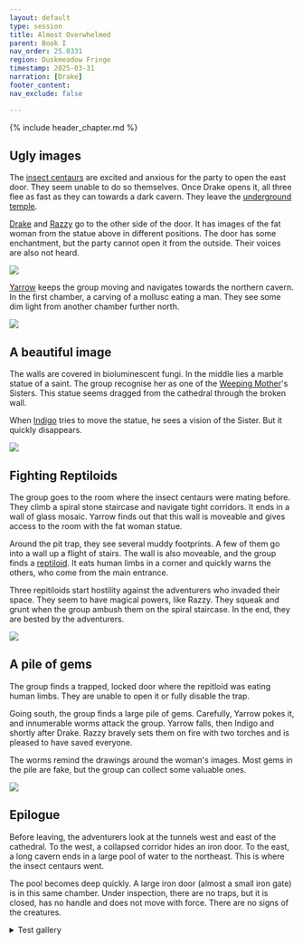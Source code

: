 ```yaml
---
layout: default
type: session
title: Almost Overwhelmed 
parent: Book I
nav_order: 25.0331
region: Duskmeadow Fringe
timestamp: 2025-03-31
narration: [Drake]
footer_content: 
nav_exclude: false

---
```


{% include header_chapter.md %}

## Ugly images

The [insect centaurs](../../directory/DuskmeadowFringe/Hippareiones.md) are excited and anxious for the party to open the east door.
They seem unable to do so themselves.
Once Drake opens it, all three flee as fast as they can towards a dark cavern.
They leave the [underground temple](../../directory/DuskmeadowFringe/UndergroundTemple.md).

[Drake](../../directory/Sigisfarne/Drake.md) and [Razzy](../../directory/Sigisfarne/Razvan.md) go to the other side of the door.
It has images of the fat woman from the statue above in different positions.
The door has some enchantment, but the party cannot open it from the outside.
Their voices are also not heard.

![](https://i.imgur.com/Mr0rTZD.png)

[Yarrow](../../directory/Sigisfarne/Yarrow.md) keeps the group moving and navigates towards the northern cavern.
In the first chamber, a carving of a mollusc eating a man.
They see some dim light from another chamber further north.

![](https://i.imgur.com/fAnGr22.png)

## A beautiful image

The walls are covered in bioluminescent fungi.
In the middle lies a marble statue of a saint.
The group recognise her as one of the [Weeping Mother](../../directory/weepingMother/index.md)'s Sisters.
This statue seems dragged from the cathedral through the broken wall.

When [Indigo](../../directory/Sigisfarne/Indigo.md) tries to move the statue, he sees a vision of the Sister.
But it quickly disappears.

![](https://i.imgur.com/HLprMjJ.png)

## Fighting Reptiloids

The group goes to the room where the insect centaurs were mating before.
They climb a spiral stone staircase and navigate tight corridors.
It ends in a wall of glass mosaic.
Yarrow finds out that this wall is moveable and gives access to the room with the fat woman statue.

Around the pit trap, they see several muddy footprints.
A few of them go into a wall up a flight of stairs.
The wall is also moveable, and the group finds a [reptiloid](../../directory/DuskmeadowFringe/Reptiloids.md).
It eats human limbs in a corner and quickly warns the others, who come from the main entrance.

Three repitiloids start hostility against the adventurers who invaded their space.
They seem to have magical powers, like Razzy.
They squeak and grunt when the group ambush them on the spiral staircase.
In the end, they are bested by the adventurers.

![](https://i.imgur.com/xoIAZL3.png)

## A pile of gems

The group finds a trapped, locked door where the repitloid was eating human limbs.
They are unable to open it or fully disable the trap.

Going south, the group finds a large pile of gems.
Carefully, Yarrow pokes it, and innumerable worms attack the group.
Yarrow falls, then Indigo and shortly after Drake.
Razzy bravely sets them on fire with two torches and is pleased to have saved everyone.

The worms remind the drawings around the woman's images.
Most gems in the pile are fake, but the group can collect some valuable ones.

![](https://i.imgur.com/8GZJAnf.png)

## Epilogue

Before leaving, the adventurers look at the tunnels west and east of the cathedral.
To the west, a collapsed corridor hides an iron door.
To the east, a long cavern ends in a large pool of water to the northeast.
This is where the insect centaurs went.

The pool becomes deep quickly.
A large iron door (almost a small iron gate) is in this same chamber.
Under inspection, there are no traps, but it is closed, has no handle and does not move with force. 
There are no signs of the creatures.



<details close markdown="block">
  <summary id="index">
    Test gallery
  </summary>
  {: .text-delta }
{% include image-gallery.html %}


</details>

